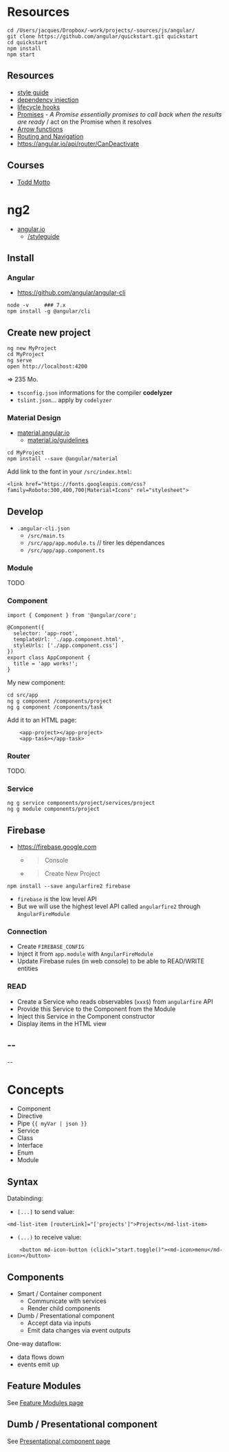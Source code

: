 # Resources

```
cd /Users/jacques/Dropbox/-work/projects/-sources/js/angular/
git clone https://github.com/angular/quickstart.git quickstart
cd quickstart
npm install
npm start
```

## Resources

- [style guide](https://angular.io/guide/styleguide#rule-of-one)
- [dependency injection](https://angular.io/guide/dependency-injection)
- [lifecycle hooks](https://angular.io/guide/lifecycle-hooks)
- [Promises](http://exploringjs.com/es6/ch_promises.html) - _A Promise essentially promises to call back when the results are ready_ / act on the Promise when it resolves
- [Arrow functions](https://developer.mozilla.org/en-US/docs/Web/JavaScript/Reference/Functions/Arrow_functions)
- [Routing and Navigation](https://angular.io/guide/router)
- https://angular.io/api/router/CanDeactivate

## Courses

- [Todd Motto](https://platform.ultimateangular.com/courses/)




# ng2

- [angular.io](https://angular.io)
  - [/styleguide](https://angular.io/styleguide)

## Install

### Angular

- https://github.com/angular/angular-cli

```
node -v     ### 7.x
npm install -g @angular/cli
```

## Create new project

```
ng new MyProject
cd MyProject
ng serve
open http://localhost:4200
```

=> 235 Mo.

- `tsconfig.json` informations for the compiler __codelyzer__
- `tslint.json`... apply by `codelyzer`

### Material Design

- [material.angular.io](https://material.angular.io/)
  - [material.io/guidelines](https://material.io/guidelines/)

```
cd MyProject
npm install --save @angular/material
```

Add link to the font in your `/src/index.html`:

```
<link href="https://fonts.googleapis.com/css?family=Roboto:300,400,700|Material+Icons" rel="stylesheet">
```


## Develop

- `.angular-cli.json`
  - `/src/main.ts`
  - `/src/app/app.module.ts` // tirer les dépendances
  - `/src/app/app.component.ts`


### Module

TODO

### Component

```
import { Component } from '@angular/core';

@Component({
  selector: 'app-root',
  templateUrl: './app.component.html',
  styleUrls: ['./app.component.css']
})
export class AppComponent {
  title = 'app works!';
}
```

My new component:

```
cd src/app
ng g component /components/project
ng g component /components/task
```

Add it to an HTML page:

```
    <app-project></app-project>
    <app-task></app-task>
```


### Router

TODO.


### Service

```
ng g service components/project/services/project
ng g module components/project
```


## Firebase

- https://firebase.google.com
  - > Console
  - > Create New Project

```
npm install --save angularfire2 firebase
```

- `firebase` is the low level API
- But we will use the highest level API called `angularfire2` through `AngularFireModule`

### Connection

- Create `FIREBASE_CONFIG`
- Inject it from `app.module` with `AngularFireModule`
- Update Firebase rules (in web console) to be able to READ/WRITE entities

### READ

- Create a Service who reads observables (`xxx$`) from `angularfire` API
- Provide this Service to the Component from the Module
- Inject this Service in the Component constructor
- Display items in the HTML view

--
--
--

# Concepts

- Component
- Directive
- Pipe `{{ myVar | json }}`
- Service
- Class
- Interface
- Enum
- Module


## Syntax

Databinding:

- `[...]` to send value:

```
<md-list-item [routerLink]="['projects']">Projects</md-list-item>
```

- `(...)` to receive value:

```
    <button md-icon-button (click)="start.toggle()"><md-icon>menu</md-icon></button>
```


## Components

* Smart / Container component
  * Communicate with services
  * Render child components
* Dumb / Presentational component
  * Accept data via inputs
  * Emit data changes via event outputs

One-way dataflow:
- data flows down
- events emit up


## Feature Modules

See [Feature Modules page](feature-module.md)

## Dumb / Presentational component

See [Presentational component page](presentational-component.md)
